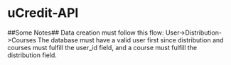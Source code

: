 # uCredit-API

##Some Notes##
Data creation must follow this flow: User->Distribution->Courses
The database must have a valid user first since distribution and courses must fulfill the user_id field, and a course must fulfill the distribution field.
